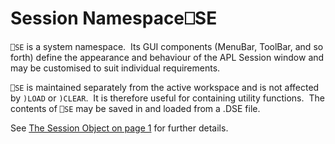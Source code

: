




<h1 class="heading"><span class="name">Session Namespace</span><span class="command">⎕SE</span></h1>

`⎕SE` is a system namespace.  Its GUI components (MenuBar, ToolBar, and so forth) define the appearance and behaviour of the APL Session window and may be customised to suit individual requirements.


`⎕SE` is maintained separately from the active workspace and is not affected by `)LOAD` or `)CLEAR`.  It is therefore useful for containing utility functions.  The contents of `⎕SE` may be saved in and loaded from a .DSE file.


See [The Session Object on page 1](../../UserGuide/The%20APL%20Environment/Session%20Object.htm#Session%20Object) for further details.



